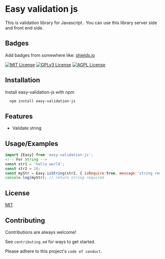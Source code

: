 # Easy validation js

This is validation library for Javascript . You can use this library server side and front end side.

## Badges

Add badges from somewhere like: [shields.io](https://shields.io/)

[![MIT License](https://img.shields.io/badge/License-MIT-green.svg)](https://choosealicense.com/licenses/mit/)
[![GPLv3 License](https://img.shields.io/badge/License-GPL%20v3-yellow.svg)](https://opensource.org/licenses/)
[![AGPL License](https://img.shields.io/badge/license-AGPL-blue.svg)](http://www.gnu.org/licenses/agpl-3.0)

## Installation

Install easy-validation-js with npm

```bash
  npm install easy-validation-js
```

## Features

- Validate string

## Usage/Examples

```javascript
import {Easy} from 'easy-validation-js';
<!-- For String -->
const str1 = 'hello world';
const str2 = 20;
const myStr = Easy.isString(str2, { isRequire:true, message:'string required' });
console.log(myStr); // return string required

```

## License

[MIT](https://choosealicense.com/licenses/mit/)

## Contributing

Contributions are always welcome!

See `contributing.md` for ways to get started.

Please adhere to this project's `code of conduct`.

